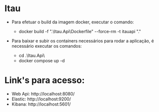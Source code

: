 # Itau

- Para efetuar o build da imagem docker, executar o comando: 
  - docker build -f ".\Itau.Api\Dockerfile" --force-rm -t itauapi  "."

- Para baixar e subir os containers necessários para rodar a aplicação, é necessário executar os comandos:
  - cd .\Itau.Api\
  - docker compose up -d

# Link's para acesso:
- Web Api: http://localhost:8080/
- Elastic: http://localhost:9200/
- Kibana: http://localhost:5601/
